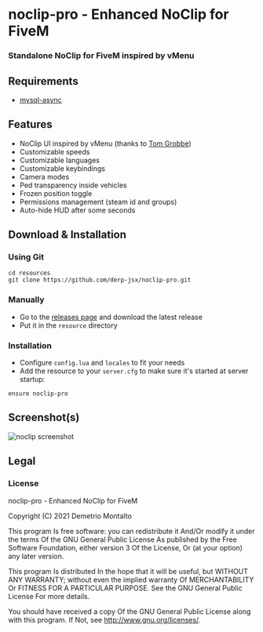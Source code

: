 # noclip-pro - Enhanced NoClip for FiveM

### Standalone NoClip for FiveM inspired by vMenu

## Requirements

- [mysql-async](https://github.com/brouznouf/fivem-mysql-async)

## Features

- NoClip UI inspired by vMenu (thanks to [Tom Grobbe](https://github.com/TomGrobbe "Tom Grobbe GitHub page"))
- Customizable speeds
- Customizable languages
- Customizable keybindings
- Camera modes
- Ped transparency inside vehicles
- Frozen position toggle
- Permissions management (steam id and groups)
- Auto-hide HUD after some seconds

## Download & Installation


### Using Git

```
cd resources
git clone https://github.com/derp-jsx/noclip-pro.git
```

### Manually

- Go to the [releases page](https://github.com/derp-jsx/noclip-pro/releases "Releases page") and download the latest release
- Put it in the `resource` directory

### Installation

- Configure `config.lua` and `locales` to fit your needs
- Add the resource to your `server.cfg` to make sure it's started at server startup:

```
ensure noclip-pro
```


## Screenshot(s)

![noclip screenshot](https://user-images.githubusercontent.com/15928886/118410390-7c7bd180-b68f-11eb-8af7-96bb46cf6b84.jpg)


## Legal

### License

noclip-pro - Enhanced NoClip for FiveM

Copyright (C) 2021 Demetrio Montalto

This program Is free software: you can redistribute it And/Or modify it under the terms Of the GNU General Public License As published by the Free Software Foundation, either version 3 Of the License, Or (at your option) any later version.

This program Is distributed In the hope that it will be useful, but WITHOUT ANY WARRANTY; without even the implied warranty Of MERCHANTABILITY Or FITNESS FOR A PARTICULAR PURPOSE. See the GNU General Public License For more details.

You should have received a copy Of the GNU General Public License along with this program. If Not, see http://www.gnu.org/licenses/.